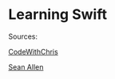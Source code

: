 # Learning Swift

Sources: 

[CodeWithChris](https://www.youtube.com/c/CodeWithChris/videos)


[Sean Allen](https://www.youtube.com/watch?v=ZL8BFK8bVjk)
